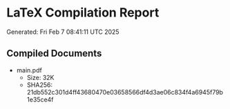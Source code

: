# LaTeX Compilation Report
Generated: Fri Feb  7 08:41:11 UTC 2025
## Compiled Documents
- main.pdf
  - Size: 32K
  - SHA256: 21db552c301d4ff43680470e03658566df4d3ae06c834f4a6945f79b1e35ce4f
